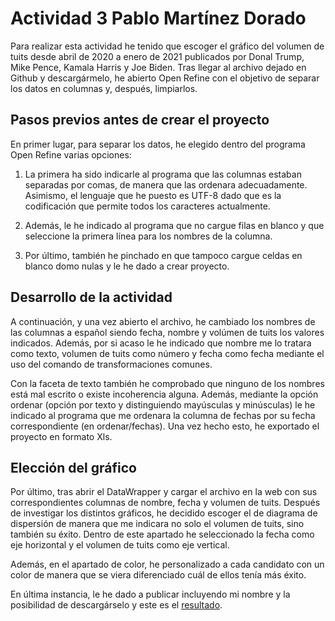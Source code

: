 # Actividad 3 Pablo Martínez Dorado 
Para realizar esta actividad he tenido que escoger el gráfico del volumen de tuits desde abril de 2020 a enero de 2021 publicados por Donal Trump, Mike Pence, Kamala Harris y Joe Biden. Tras llegar al archivo dejado en Github y descargármelo, he abierto Open Refine con el objetivo de separar los datos en columnas y, después, limpiarlos. 

## Pasos previos antes de crear el proyecto

En primer lugar, para separar los datos, he elegido dentro del programa Open Refine varias opciones: 

1. La primera ha sido indicarle al programa que las columnas estaban separadas por comas, de manera que las ordenara adecuadamente. Asimismo, el lenguaje que he puesto es UTF-8 dado que es la codificación que permite todos los caracteres actualmente.

2. Además, le he indicado al programa que no cargue filas en blanco y que seleccione la primera línea para los nombres de la columna. 

3. Por último, también he pinchado en que tampoco cargue celdas en blanco domo nulas y le he dado a crear proyecto. 

## Desarrollo de la actividad 


A continuación, y una vez abierto el archivo, he cambiado los nombres de las columnas a español siendo fecha, nombre y volúmen de tuits los valores indicados. Además, por si acaso le he indicado que nombre me lo tratara como texto, volumen de tuits como número y fecha como fecha mediante el uso del comando de transformaciones comunes.

Con la faceta de texto también he comprobado que ninguno de los nombres está mal escrito o existe incoherencia alguna. Además, mediante la opción ordenar (opción por texto y distinguiendo mayúsculas y minúsculas) le he indicado al programa que me ordenara la columna de fechas por su fecha correspondiente (en ordenar/fechas). Una vez hecho esto, he exportado el proyecto en formato Xls.  


## Elección del gráfico 

Por último, tras abrir el DataWrapper y cargar el archivo en la web con sus correspondientes columnas de nombre, fecha y volumen de tuits. Después de investigar los distintos gráficos, he decidido escoger el de diagrama de dispersión de manera que me indicara no solo el volumen de tuits, sino también su éxito. Dentro de este apartado he seleccionado la fecha como eje horizontal y el volumen de tuits como eje vertical.

Además, en el apartado de color, he personalizado a cada candidato con un color de manera que se viera diferenciado cuál de ellos tenía más éxito. 


En última instancia, le he dado a publicar incluyendo mi nombre y la posibilidad de descargárselo y este es el [resultado](https://github.com/pablomdorado/Trabajos-Periodismo-de-Datos-II-Pablo-Mart-nez-Dorado/blob/main/img/Actividad3.png). 
